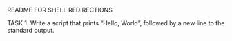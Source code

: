 README FOR SHELL REDIRECTIONS

TASK 1.
Write a script that prints “Hello, World”, followed by a new line to the standard output.


